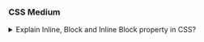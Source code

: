 ### CSS Medium

<details>
  <summary>Explain Inline, Block and Inline Block property in CSS?</summary>

The display property in CSS (Cascading Style Sheets) specifies how an HTML element shows on a webpage. The display property has three common values: **`inline`**, **`block`**, and **`inline-block`**. Let's discuss each of them:
<br/>
<br/>

**Inline:**

<ul> 
<li>

When an element has **`display:inline ;`**, it looks on the same line as the content around it. The width and height features have no effect on them, so they simply cover the correct range of width.

</li>

<li>
Examples of inline elements include

```html
<span
  >,
  <a
    >,
    <strong
      >, <em>, and <img />.</em></strong
    ></a
  ></span
>
```

</li>
</ul>

<br/>

```css showLineNumbers=true
span {
  display: inline;
}
```

**Block:**

<ul> 
<li>

When an element has **`display: block;`** used it displays on a new line and fills the available width. Block-level features can have all height and width attributes applied to them.

</li>

<li>
Examples of block elements include

```html
<div>
  ,
  <p>,</p>
  <h1>
    to
    <h6>
      ,
      <ul>
        ,
        <ol>
          , and
          <li>.</li>
        </ol>
      </ul>
    </h6>
  </h1>
</div>
```

</li>
</ul>

<br/>

```css showLineNumbers=true
div {
  display: block;
}
```

**Inline-Block:**

<ul> 
<li>

Elements with **`display: inline-block ;`** can have a width and height specified, but they normally display on the same line as the content above them. It allows them to remain a part of the inline content flow while having block-level attributes.

</li>

<li>
When you want an element to be visibly inline but also need to apply block-level values, like width or height, this is a helpful tool.
</li>

<li>
Examples of inline-block elements are often

```html
<img />
```

elements when you want them to align horizontally with text.

</li>
</ul>

<br/>

```html showLineNumbers=true
<span>This is an inline element.</span>
```

In summary, the display property in CSS allows you to control how elements are visually presented on the page. The choice between inline, block, or inline-block depends on the desired layout and styling for the specific elements.

</details>
